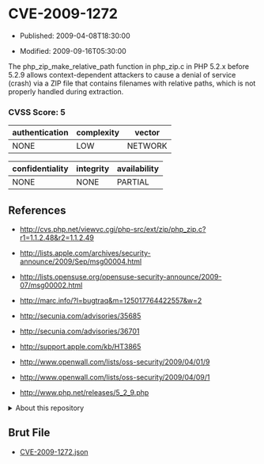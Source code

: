 # CVE-2009-1272

- Published: 2009-04-08T18:30:00

- Modified: 2009-09-16T05:30:00

The php_zip_make_relative_path function in php_zip.c in PHP 5.2.x before 5.2.9 allows context-dependent attackers to cause a denial of service (crash) via a ZIP file that contains filenames with relative paths, which is not properly handled during extraction.

### CVSS Score: **5**

| authentication | complexity | vector |
| --- | --- | --- |
| NONE | LOW | NETWORK |

| confidentiality | integrity | availability |
| --- | --- | --- |
| NONE | NONE | PARTIAL |

## References

* http://cvs.php.net/viewvc.cgi/php-src/ext/zip/php_zip.c?r1=1.1.2.48&r2=1.1.2.49

* http://lists.apple.com/archives/security-announce/2009/Sep/msg00004.html

* http://lists.opensuse.org/opensuse-security-announce/2009-07/msg00002.html

* http://marc.info/?l=bugtraq&m=125017764422557&w=2

* http://secunia.com/advisories/35685

* http://secunia.com/advisories/36701

* http://support.apple.com/kb/HT3865

* http://www.openwall.com/lists/oss-security/2009/04/01/9

* http://www.openwall.com/lists/oss-security/2009/04/09/1

* http://www.php.net/releases/5_2_9.php

<details>
<summary>About this repository</summary> 

  This repository is part of the project [Live Hack CVE](https://github.com/Live-Hack-CVE). Main website can be found [www.live-hack.org](https://www.live-hack.org) 
  
  Made by [Sn0wAlice](https://github.com/Sn0wAlice) for the people that care about security and need to have a feed of the latest CVEs. Hope you enjoy it, don't forget to star the repo and follow me on [Twitter](https://twitter.com/Sn0wAlice) and [Github](https://github.com/Sn0wAlice). And that is my [personnal website](https://www.alice-snow.me/)

  - [Home Page](https://github.com/Live-Hack-CVE)
  - [Framework](https://github.com/Live-Hack-CVE/cve-framework)
  - [CVE database](https://github.com/Live-Hack-CVE/full_database)
  - [Changelog](https://github.com/Live-Hack-CVE/Changelog)
</details>

## Brut File

* [CVE-2009-1272.json](https://raw.githubusercontent.com/Live-Hack-CVE/full_database/main/cves/2009/CVE-2009-1272.json)

